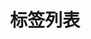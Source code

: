 ---
layout: weiz-tag
title: 标签列表
description: 这是唯知笔记网站的标签导航界面，页面涵盖了站内的所有标签，并可按照标签来过滤文章，方便大家查找感兴趣的知识点。页面还对标签文字大小进行了处理，文章越多的标签显示字体越大，可以更好的展示知识的数量，标签内容涉及前端知识、编码、设计资源、常用工具等多个领域
---